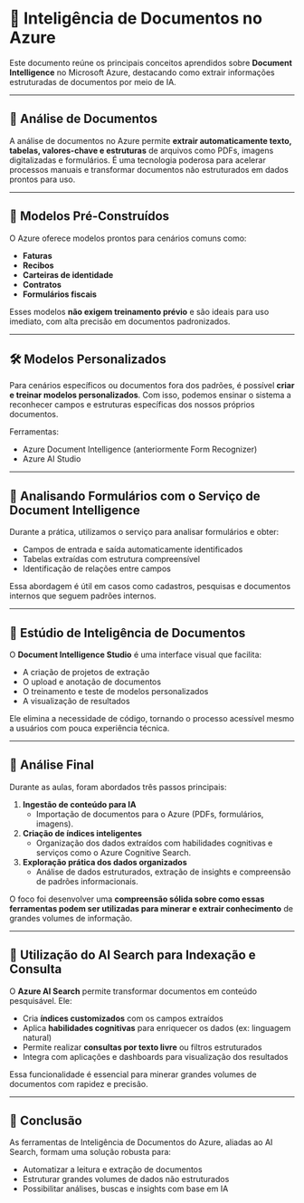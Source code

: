 # 🧾 Inteligência de Documentos no Azure

Este documento reúne os principais conceitos aprendidos sobre **Document Intelligence** no Microsoft Azure, destacando como extrair informações estruturadas de documentos por meio de IA.

---

## 📑 Análise de Documentos

A análise de documentos no Azure permite **extrair automaticamente texto, tabelas, valores-chave e estruturas** de arquivos como PDFs, imagens digitalizadas e formulários. É uma tecnologia poderosa para acelerar processos manuais e transformar documentos não estruturados em dados prontos para uso.

---

## 🧰 Modelos Pré-Construídos

O Azure oferece modelos prontos para cenários comuns como:
- **Faturas**
- **Recibos**
- **Carteiras de identidade**
- **Contratos**
- **Formulários fiscais**

Esses modelos **não exigem treinamento prévio** e são ideais para uso imediato, com alta precisão em documentos padronizados.

---

## 🛠️ Modelos Personalizados

Para cenários específicos ou documentos fora dos padrões, é possível **criar e treinar modelos personalizados**. Com isso, podemos ensinar o sistema a reconhecer campos e estruturas específicas dos nossos próprios documentos.

Ferramentas:
- Azure Document Intelligence (anteriormente Form Recognizer)
- Azure AI Studio

---

## 🧾 Analisando Formulários com o Serviço de Document Intelligence

Durante a prática, utilizamos o serviço para analisar formulários e obter:
- Campos de entrada e saída automaticamente identificados
- Tabelas extraídas com estrutura compreensível
- Identificação de relações entre campos

Essa abordagem é útil em casos como cadastros, pesquisas e documentos internos que seguem padrões internos.

---

## 🧪 Estúdio de Inteligência de Documentos

O **Document Intelligence Studio** é uma interface visual que facilita:
- A criação de projetos de extração
- O upload e anotação de documentos
- O treinamento e teste de modelos personalizados
- A visualização de resultados

Ele elimina a necessidade de código, tornando o processo acessível mesmo a usuários com pouca experiência técnica.

---

## 🧠 Análise Final

Durante as aulas, foram abordados três passos principais:

1. **Ingestão de conteúdo para IA**  
   - Importação de documentos para o Azure (PDFs, formulários, imagens).
2. **Criação de índices inteligentes**  
   - Organização dos dados extraídos com habilidades cognitivas e serviços como o Azure Cognitive Search.
3. **Exploração prática dos dados organizados**  
   - Análise de dados estruturados, extração de insights e compreensão de padrões informacionais.

O foco foi desenvolver uma **compreensão sólida sobre como essas ferramentas podem ser utilizadas para minerar e extrair conhecimento** de grandes volumes de informação.

---

## 🤖 Utilização do AI Search para Indexação e Consulta

O **Azure AI Search** permite transformar documentos em conteúdo pesquisável. Ele:
- Cria **índices customizados** com os campos extraídos
- Aplica **habilidades cognitivas** para enriquecer os dados (ex: linguagem natural)
- Permite realizar **consultas por texto livre** ou filtros estruturados
- Integra com aplicações e dashboards para visualização dos resultados

Essa funcionalidade é essencial para minerar grandes volumes de documentos com rapidez e precisão.

---

## 🎯 Conclusão

As ferramentas de Inteligência de Documentos do Azure, aliadas ao AI Search, formam uma solução robusta para:
- Automatizar a leitura e extração de documentos
- Estruturar grandes volumes de dados não estruturados
- Possibilitar análises, buscas e insights com base em IA
